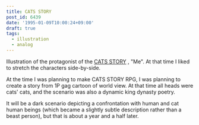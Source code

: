 ```yaml
---
title: CATS STORY
post_id: 6439
date: '1995-01-09T10:00:24+09:00'
draft: true
tags:
  - illustration
  - analog
---
```


Illustration of the protagonist of the [CATS STORY](https://danmaq.com/cats_story) , "Me". At that time I liked to stretch the characters side-by-side.

At the time I was planning to make CATS STORY RPG, I was planning to create a story from 1P gag cartoon of world view. At that time all heads were cats' cats, and the scenario was also a dynamic king dynasty poetry.

It will be a dark scenario depicting a confrontation with human and cat human beings (which became a slightly subtle description rather than a beast person), but that is about a year and a half later.
